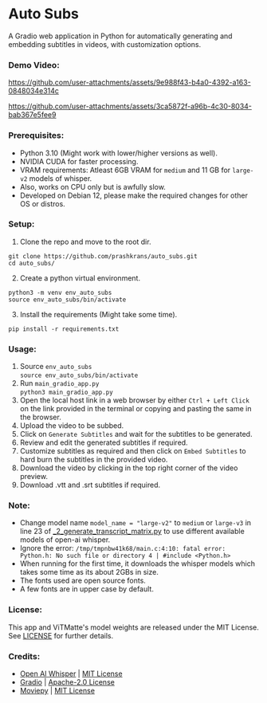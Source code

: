 # Auto Subs
A Gradio web application in Python for automatically generating and embedding subtitles in videos, with customization options.

### Demo Video:
https://github.com/user-attachments/assets/9e988f43-b4a0-4392-a163-0848034e314c

https://github.com/user-attachments/assets/3ca5872f-a96b-4c30-8034-bab367e5fee9


### Prerequisites:
- Python 3.10 (Might work with lower/higher versions as well).
- NVIDIA CUDA for faster processing.
- VRAM requirements: Atleast 6GB VRAM for `medium` and 11 GB for `large-v2` models of whisper.
- Also, works on CPU only but is awfully slow.
- Developed on Debian 12, please make the required changes for other OS or distros.

### Setup:
1. Clone the repo and move to the root dir.
```commandline
git clone https://github.com/prashkrans/auto_subs.git
cd auto_subs/
```
2. Create a python virtual environment.
```commandline
python3 -m venv env_auto_subs
source env_auto_subs/bin/activate
```
3. Install the requirements (Might take some time).   
```
pip install -r requirements.txt
```

### Usage:
1. Source `env_auto_subs`  
`source env_auto_subs/bin/activate`
2. Run `main_gradio_app.py`  
`python3 main_gradio_app.py`
3. Open the local host link in a web browser by either `Ctrl + Left Click` on the link provided in the terminal or copying and pasting the same in the browser.
4. Upload the video to be subbed.
5. Click on `Generate Subtitles` and wait for the subtitles to be generated.
6. Review and edit the generated subtitles if required.
7. Customize subtitles as required and then click on `Embed Subtitles` to hard burn the subtitles in the provided video.
8. Download the video by clicking in the top right corner of the video preview.
9. Download .vtt and .srt subtitles if required.

### Note:
- Change model name `model_name = "large-v2"` to `medium` or `large-v3` in line 23 of [_2_generate_transcript_matrix.py](_2_generate_transcript_matrix.py) to use different available models of open-ai whisper.
- Ignore the error: `/tmp/tmpnbw41k68/main.c:4:10: fatal error: Python.h: No such file or directory
    4 | #include <Python.h>`
- When running for the first time, it downloads the whisper models which takes some time as its about 2GBs in size. 
- The fonts used are open source fonts.
- A few fonts are in upper case by default.


### License:
This app and ViTMatte's model weights are released under the MIT License. See [LICENSE](LICENSE) for further details.

### Credits:
- [Open AI Whisper](https://github.com/openai/whisper) | [MIT License](https://github.com/openai/whisper?tab=MIT-1-ov-file)
- [Gradio](https://github.com/gradio-app/gradio) | [Apache-2.0 License](https://github.com/gradio-app/gradio?tab=Apache-2.0-1-ov-file)
- [Moviepy](https://github.com/Zulko/moviepy) | [MIT License](https://github.com/Zulko/moviepy?tab=MIT-1-ov-file)


